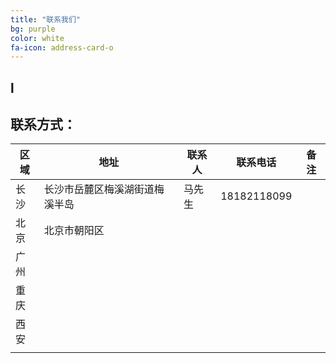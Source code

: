 ```yaml
---
title: "联系我们"
bg: purple
color: white
fa-icon: address-card-o
---
```


## l

## 联系方式：



| 区域 | 地址                           | 联系人 | 联系电话<i class="fa fa-phone"></i> | 备注 |
| ---- | ------------------------------ | ------ | ----------------------------------- | ---- |
| 长沙 | 长沙市岳麓区梅溪湖街道梅溪半岛 | 马先生 | 18182118099                         |      |
| 北京 | 北京市朝阳区                   |        |                                     |      |
| 广州 |                                |        |                                     |      |
| 重庆 |                                |        |                                     |      |
| 西安 |                                |        |                                     |      |
|      |                                |        |                                     |      |

